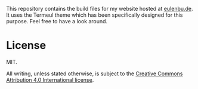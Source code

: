 This repository contains the build files for my website hosted at [eulenbu.de](https://eulenbu.de).
It uses the Termeul theme which has been specifically designed for this purpose.
Feel free to have a look around.

# License

MIT.

All writing, unless stated otherwise, is subject to the [Creative Commons Attribution 4.0 International license](https://creativecommons.org/licenses/by/4.0/legalcode).
